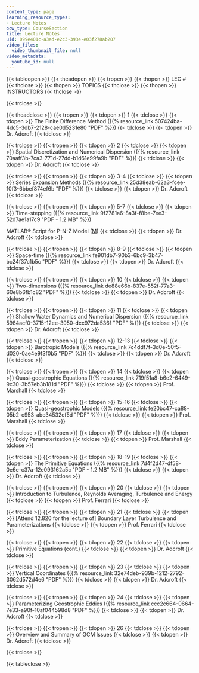 ```yaml
---
content_type: page
learning_resource_types:
- Lecture Notes
ocw_type: CourseSection
title: Lecture Notes
uid: 099e401c-a3ad-e2c3-393e-e03f278ab207
video_files:
  video_thumbnail_file: null
video_metadata:
  youtube_id: null
---
```


{{< tableopen >}}
{{< theadopen >}}
{{< tropen >}}
{{< thopen >}}
LEC #
{{< thclose >}}
{{< thopen >}}
TOPICS
{{< thclose >}}
{{< thopen >}}
INSTRUCTORS
{{< thclose >}}

{{< trclose >}}

{{< theadclose >}}
{{< tropen >}}
{{< tdopen >}}
1
{{< tdclose >}}
{{< tdopen >}}
The Finite Difference Method ({{% resource_link 507424ba-4dc5-3db7-2128-cae0d5231e80 "PDF" %}})
{{< tdclose >}}
{{< tdopen >}}
Dr. Adcroft
{{< tdclose >}}

{{< trclose >}}
{{< tropen >}}
{{< tdopen >}}
2
{{< tdclose >}}
{{< tdopen >}}
Spatial Discretization and Numerical Dispersion ({{% resource_link 70aaff3b-7ca3-771d-27dd-b1d61e99fa9b "PDF" %}})
{{< tdclose >}}
{{< tdopen >}}
Dr. Adcroft
{{< tdclose >}}

{{< trclose >}}
{{< tropen >}}
{{< tdopen >}}
3-4
{{< tdclose >}}
{{< tdopen >}}
Series Expansion Methods ({{% resource_link 25d38eab-62a3-fcee-10f3-6bbef874ef6b "PDF" %}})
{{< tdclose >}}
{{< tdopen >}}
Dr. Adcroft
{{< tdclose >}}

{{< trclose >}}
{{< tropen >}}
{{< tdopen >}}
5-7
{{< tdclose >}}
{{< tdopen >}}
Time-stepping ({{% resource_link 9f2781a6-8a3f-f8be-7ee3-52d7ae1a17c9 "PDF - 1.2 MB" %}})  
  
MATLAB® Script for P-N-Z Model ([M](/courses/earth-atmospheric-and-planetary-sciences/12-950-atmospheric-and-oceanic-modeling-spring-2004/lecture-notes/pz.m))
{{< tdclose >}}
{{< tdopen >}}
Dr. Adcroft
{{< tdclose >}}

{{< trclose >}}
{{< tropen >}}
{{< tdopen >}}
8-9
{{< tdclose >}}
{{< tdopen >}}
Space-time ({{% resource_link fe901db7-90b3-6bc9-3b47-bc24f37c1b5c "PDF" %}})
{{< tdclose >}}
{{< tdopen >}}
Dr. Adcroft
{{< tdclose >}}

{{< trclose >}}
{{< tropen >}}
{{< tdopen >}}
10
{{< tdclose >}}
{{< tdopen >}}
Two-dimensions ({{% resource_link de88e66b-837e-552f-77a3-60e8b6fb1c82 "PDF" %}})
{{< tdclose >}}
{{< tdopen >}}
Dr. Adcroft
{{< tdclose >}}

{{< trclose >}}
{{< tropen >}}
{{< tdopen >}}
11
{{< tdclose >}}
{{< tdopen >}}
Shallow Water Dynamics and Numerical Dispersion ({{% resource_link 5984acf0-3715-12ee-3950-dcc972da536f "PDF" %}})
{{< tdclose >}}
{{< tdopen >}}
Dr. Adcroft
{{< tdclose >}}

{{< trclose >}}
{{< tropen >}}
{{< tdopen >}}
12-13
{{< tdclose >}}
{{< tdopen >}}
Barotropic Models ({{% resource_link 7c4ddf7f-3d0e-50f5-d020-0ae4e9f3f0b5 "PDF" %}})
{{< tdclose >}}
{{< tdopen >}}
Dr. Adcroft
{{< tdclose >}}

{{< trclose >}}
{{< tropen >}}
{{< tdopen >}}
14
{{< tdclose >}}
{{< tdopen >}}
Quasi-geostrophic Equations ({{% resource_link 719f51a8-b6e2-6449-9c30-3b57eb3b181d "PDF" %}})
{{< tdclose >}}
{{< tdopen >}}
Prof. Marshall
{{< tdclose >}}

{{< trclose >}}
{{< tropen >}}
{{< tdopen >}}
15-16
{{< tdclose >}}
{{< tdopen >}}
Quasi-geostrophic Models ({{% resource_link fe20bc47-ca88-05b2-c953-abe34532cf5d "PDF" %}})
{{< tdclose >}}
{{< tdopen >}}
Prof. Marshall
{{< tdclose >}}

{{< trclose >}}
{{< tropen >}}
{{< tdopen >}}
17
{{< tdclose >}}
{{< tdopen >}}
Eddy Parameterization
{{< tdclose >}}
{{< tdopen >}}
Prof. Marshall
{{< tdclose >}}

{{< trclose >}}
{{< tropen >}}
{{< tdopen >}}
18-19
{{< tdclose >}}
{{< tdopen >}}
The Primitive Equations ({{% resource_link 7d4f2d47-df58-0e6e-c37a-12e093162a5c "PDF - 1.2 MB" %}})
{{< tdclose >}}
{{< tdopen >}}
Dr. Adcroft
{{< tdclose >}}

{{< trclose >}}
{{< tropen >}}
{{< tdopen >}}
20
{{< tdclose >}}
{{< tdopen >}}
Introduction to Turbulence, Reynolds Averaging, Turbulence and Energy
{{< tdclose >}}
{{< tdopen >}}
Prof. Ferrari
{{< tdclose >}}

{{< trclose >}}
{{< tropen >}}
{{< tdopen >}}
21
{{< tdclose >}}
{{< tdopen >}}
\[Attend 12.820 for the lecture of\] Boundary Layer Turbulence and Parameterizations
{{< tdclose >}}
{{< tdopen >}}
Prof. Ferrari
{{< tdclose >}}

{{< trclose >}}
{{< tropen >}}
{{< tdopen >}}
22
{{< tdclose >}}
{{< tdopen >}}
Primitive Equations (cont.)
{{< tdclose >}}
{{< tdopen >}}
Dr. Adcroft
{{< tdclose >}}

{{< trclose >}}
{{< tropen >}}
{{< tdopen >}}
23
{{< tdclose >}}
{{< tdopen >}}
Vertical Coordinates ({{% resource_link 32e74deb-939b-1212-2792-3062d572d4e6 "PDF" %}})
{{< tdclose >}}
{{< tdopen >}}
Dr. Adcroft
{{< tdclose >}}

{{< trclose >}}
{{< tropen >}}
{{< tdopen >}}
24
{{< tdclose >}}
{{< tdopen >}}
Parameterizing Geostrophic Eddies ({{% resource_link ccc2c664-0664-7e33-a90f-10af044598d8 "PDF" %}})
{{< tdclose >}}
{{< tdopen >}}
Dr. Adcroft
{{< tdclose >}}

{{< trclose >}}
{{< tropen >}}
{{< tdopen >}}
26
{{< tdclose >}}
{{< tdopen >}}
Overview and Summary of GCM Issues
{{< tdclose >}}
{{< tdopen >}}
Dr. Adcroft
{{< tdclose >}}

{{< trclose >}}

{{< tableclose >}}